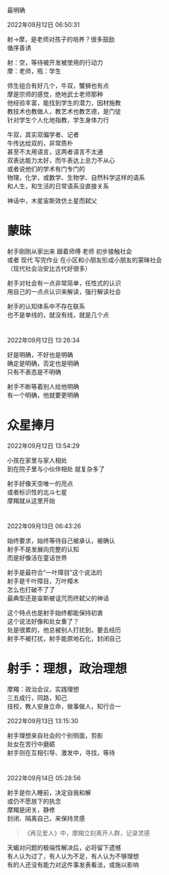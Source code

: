 最明确

2022年09月12日 06:50:31

射→摩，是老师对孩子的培养？很多鼓励  
循序善诱

射：空，等待被开发被使用的行动力  
摩：老师，瓶：学生

师生组合有好几个，牛双，蟹狮也有点  
摩是宗师的感觉，绝地武士老师那种  
他经验丰富，能找到学生的潜力，因材施教  
教技术也教做人，教艺术也教艺德，是门徒  
针对学生个人化地指教，学生身体力行

牛双，其实双偏学者、记者  
牛传达给双的，非常质朴  
甚至不太用语言，这两者语言不太通  
双表达能力太好，而牛表达上总力不从心  
或者说他们的学术有门专门的  
物理，化学，或数学、生物学、自然科学这样的语系  
和人生，和生活的日常语系没直接关系

神话中，木星宙斯效仿土星而弑父

# 蒙昧
射手刚刚从家出来 跟着师傅 老师 初步接触社会  
或者 现代 写完作业 在小区和小朋友形成小朋友的蒙昧社会  
（现代社会治安比古代好很多）

射手对社会有一点非常简单，任性式的认识  
用自己的一点点认识来解读，强行解读社会

射手的认知体系中不存在联系  
也不是单线的，就没有线，就是几个点

#

2022年09月12日 13:26:34

好是明确，不好也是明确  
确定是明确，否定也是明确  
只有不表态是不明确

射手不断等着别人给他明确  
有一个明确，他就要更明确

# 众星捧月
2022年09月12日 13:54:29

小孩在家里与家人相处  
到在院子里与小伙伴相处 就复杂多了

射手好像天空唯一的亮点  
或者标识性的北斗七星  
摩羯就从这里开始

#

2022年09月13日 06:43:26

始终要求，始终等待自己被承认，被确认  
射手不是发展向完整的认知  
而是好像活在童话世界

射手是最符合“一叶障目”这个说法的  
射手是千叶障目，万叶樟木  
怎么也打破不了了  
最典型还是宙斯被诅咒而终弑父的神话

这个特点也是射手始终都能保持初衷  
这个说法好像和处女重了？  
处是很累的，他总被别人打扰到，要去经历  
射手不被打扰，射手能原地石化，封闭自己

# 射手：理想，政治理想
摩羯：政治会议，实践理想  
三五成行，同路，知己  
技校，教人安身立命，做事做人，知行合一

2022年09月13日 13:15:30

射手理想来自社会的个别侧面，剪影  
处女在苦行中磨砺  
射手则在互相引导、激发中，寻找，等待

#

2022年09月14日 05:28:56

射手是你入睡前，决定自我和解  
或仍不愿放下的执念  
摩羯是闭关，静修  
封闭、隔离自己，来保持灵感
>《再见爱人》中，摩羯立刻离开人群，记录灵感

天蝎对问题的极端性解决后，必将留下遗憾  
有人认为过了，有人认为不足，有人认为不够理想  
有的人还没有能力对这件事发表看法，或施以影响